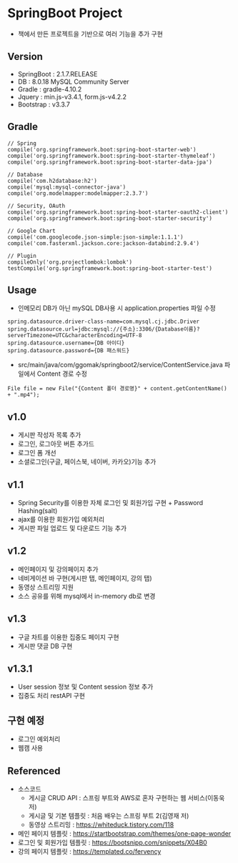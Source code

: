 # SpringBoot Project

  - 책에서 만든 프로젝트을 기반으로 여러 기능을 추가 구현

## Version

  - SpringBoot : 2.1.7.RELEASE
  - DB : 8.0.18 MySQL Community Server
  - Gradle : gradle-4.10.2
  - Jquery : min.js-v3.4.1, form.js-v4.2.2
  - Bootstrap : v3.3.7
  
## Gradle

```$xslt
// Spring
compile('org.springframework.boot:spring-boot-starter-web')
compile('org.springframework.boot:spring-boot-starter-thymeleaf')
compile('org.springframework.boot:spring-boot-starter-data-jpa')

// Database
compile('com.h2database:h2')
compile('mysql:mysql-connector-java')
compile('org.modelmapper:modelmapper:2.3.7')

// Security, OAuth
compile('org.springframework.boot:spring-boot-starter-oauth2-client')
compile('org.springframework.boot:spring-boot-starter-security')

// Google Chart
compile('com.googlecode.json-simple:json-simple:1.1.1')
compile('com.fasterxml.jackson.core:jackson-databind:2.9.4')

// Plugin
compileOnly('org.projectlombok:lombok')
testCompile('org.springframework.boot:spring-boot-starter-test')
```
  
## Usage

  - 인메모리 DB가 아닌 mySQL DB사용 시 application.properties 파일 수정
```$xslt
spring.datasource.driver-class-name=com.mysql.cj.jdbc.Driver
spring.datasource.url=jdbc:mysql://{주소}:3306/{Database이름}?serverTimezone=UTC&characterEncoding=UTF-8
spring.datasource.username={DB 아이디}
spring.datasource.password={DB 패스워드}
```
  - src/main/java/com/ggomak/springboot2/service/ContentService.java 파일에서 Content 경로 수정
```
File file = new File("{Content 폴더 경로명}" + content.getContentName() + ".mp4");
``` 
  
## v1.0
  
  - 게시판 작성자 목록 추가
  - 로그인, 로그아웃 버튼 추가드
  - 로그인 폼 개선
  - 소셜로그인(구글, 페이스북, 네이버, 카카오)기능 추가
  
## v1.1
  
  - Spring Security를 이용한 자체 로그인 및 회원가입 구현 + Password Hashing(salt)
  - ajax를 이용한 회원가입 예외처리
  - 게시판 파일 업로드 및 다운로드 기능 추가
  
## v1.2
  
  - 메인페이지 및 강의페이지 추가
  - 네비게이션 바 구현(게시판 탭, 메인페이지, 강의 탭)
  - 동영상 스트리밍 지원
  - 소스 공유를 위해 mysql에서 in-memory db로 변경
  
## v1.3

  - 구글 차트를 이용한 집중도 페이지 구현
  - 게시판 댓글 DB 구현
  
## v1.3.1

  - User session 정보 및 Content session 정보 추가
  - 집중도 처리 restAPI 구현
  
## 구현 예정
  
  - 로그인 예외처리
  - 웹캠 사용
 
## Referenced

  - 소스코드  
      - 게시글 CRUD API : 스프링 부트와 AWS로 혼자 구현하는 웹 서비스(이동욱 저)  
      - 게시글 및 기본 템플릿 : 처음 배우는 스프링 부트 2(김영재 저)
      - 동영상 스트리밍 : https://whiteduck.tistory.com/118
  - 메인 페이지 템플릿 : https://startbootstrap.com/themes/one-page-wonder
  - 로그인 및 회원가입 템플릿 : https://bootsnipp.com/snippets/X04B0
  - 강의 페이지 템플릿 : https://templated.co/fervency